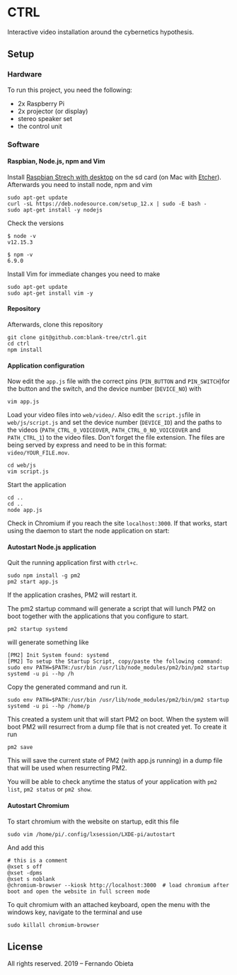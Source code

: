 # CTRL

Interactive video installation around the cybernetics hypothesis.

## Setup
### Hardware
To run this project, you need the following:
- 2x Raspberry Pi
- 2x projector (or display)
- stereo speaker set
- the control unit

### Software
#### Raspbian, Node.js, npm and Vim

Install [Raspbian Strech with desktop](https://www.raspberrypi.org/downloads/raspbian/) on the sd card (on Mac with [Etcher](https://www.balena.io/etcher/)). Afterwards you need to install node, npm and vim

```
sudo apt-get update
curl -sL https://deb.nodesource.com/setup_12.x | sudo -E bash -
sudo apt-get install -y nodejs
```

Check the versions

```
$ node -v
v12.15.3

$ npm -v
6.9.0
```

Install Vim for immediate changes you need to make

```
sudo apt-get update
sudo apt-get install vim -y
```

#### Repository
Afterwards, clone this repository

```
git clone git@github.com:blank-tree/ctrl.git
cd ctrl
npm install
```

#### Application configuration

Now edit the `app.js` file with the correct pins (`PIN_BUTTON` and `PIN_SWITCH`)for the button and the switch, and the device number (`DEVICE_NO`) with

```
vim app.js
```

Load your video files into `web/video/`. Also edit the `script.js`file in `web/js/script.js` and set the device number (`DEVICE_ID`) and the paths to the videos (`PATH_CTRL_0_VOICEOVER`, `PATH_CTRL_0_NO_VOICEOVER` and `PATH_CTRL_1`) to the video files. Don't forget the file extension. The files are being served by express and need to be in this format: `video/YOUR_FILE.mov`.

```
cd web/js
vim script.js
```

Start the application

```
cd ..
cd ..
node app.js
```

Check in Chromium if you reach the site `localhost:3000`. If that works, start using the daemon to start the node application on start:

#### Autostart Node.js application

Quit the running application first with `ctrl+c`.

```
sudo npm install -g pm2
pm2 start app.js
```

If the application crashes, PM2 will restart it.

The pm2 startup command will generate a script that will lunch PM2 on boot together with the applications that you configure to start.

```
pm2 startup systemd
```
will generate something like

```
[PM2] Init System found: systemd
[PM2] To setup the Startup Script, copy/paste the following command:
sudo env PATH=$PATH:/usr/bin /usr/lib/node_modules/pm2/bin/pm2 startup systemd -u pi --hp /h
```

Copy the generated command and run it.

```
sudo env PATH=$PATH:/usr/bin /usr/lib/node_modules/pm2/bin/pm2 startup systemd -u pi --hp /home/p
```

This created a system unit that will start PM2 on boot. When the system will boot PM2 will resurrect from a dump file that is not created yet. To create it run

```
pm2 save
```

This will save the current state of PM2 (with app.js running) in a dump file that will be used when resurrecting PM2.

You will be able to check anytime the status of your application with `pm2 list`, `pm2 status` or `pm2 show`.

#### Autostart Chromium

To start chromium with the website on startup, edit this file

```
sudo vim /home/pi/.config/lxsession/LXDE-pi/autostart
```

And add this

```
# this is a comment
@xset s off
@xset -dpms
@xset s noblank
@chromium-browser --kiosk http://localhost:3000  # load chromium after boot and open the website in full screen mode
```

To quit chromium with an attached keyboard, open the menu with the windows key, navigate to the terminal and use

```
sudo killall chromium-browser
```

## License
All rights reserved. 2019 – Fernando Obieta